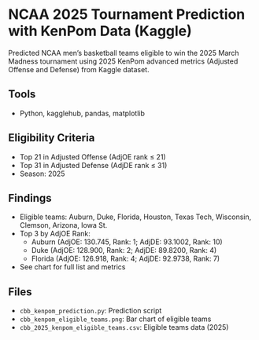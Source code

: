 # NCAA 2025 Tournament Prediction with KenPom Data (Kaggle)
Predicted NCAA men’s basketball teams eligible to win the 2025 March Madness tournament using 2025 KenPom advanced metrics (Adjusted Offense and Defense) from Kaggle dataset.

## Tools
- Python, kagglehub, pandas, matplotlib

## Eligibility Criteria
- Top 21 in Adjusted Offense (AdjOE rank ≤ 21)
- Top 31 in Adjusted Defense (AdjDE rank ≤ 31)
- Season: 2025

## Findings
- Eligible teams: Auburn, Duke, Florida, Houston, Texas Tech, Wisconsin, Clemson, Arizona, Iowa St.
- Top 3 by AdjOE Rank:
  - Auburn (AdjOE: 130.745, Rank: 1; AdjDE: 93.1002, Rank: 10)
  - Duke (AdjOE: 128.900, Rank: 2; AdjDE: 89.8200, Rank: 4)
  - Florida (AdjOE: 126.918, Rank: 4; AdjDE: 92.9738, Rank: 7)
- See chart for full list and metrics

## Files
- `cbb_kenpom_prediction.py`: Prediction script
- `cbb_kenpom_eligible_teams.png`: Bar chart of eligible teams
- `cbb_2025_kenpom_eligible_teams.csv`: Eligible teams data (2025)